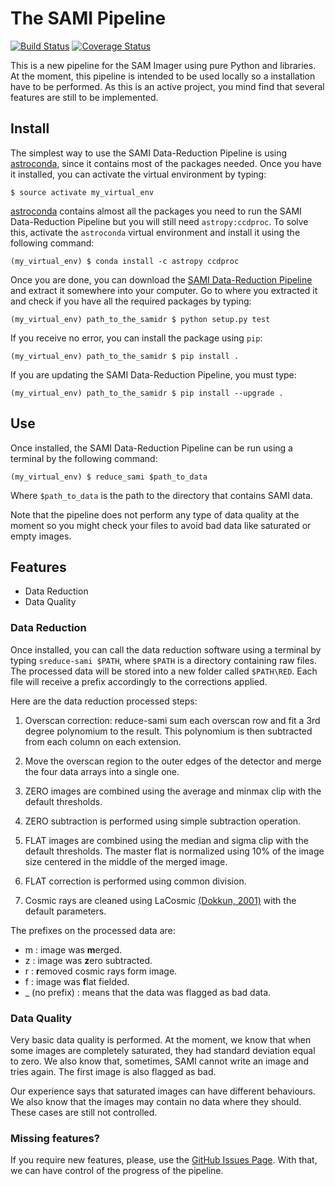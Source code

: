 # The SAMI Pipeline

[![Build Status](https://travis-ci.org/soar-telescope/sami.svg?branch=master)](https://travis-ci.org/soar-telescope/sami)
[![Coverage Status](https://coveralls.io/repos/github/soar-telescope/sami/badge.svg?branch=master)](https://coveralls.io/github/soar-telescope/sami?branch=master)

This is a new pipeline for the SAM Imager using pure Python and
libraries. At the moment, this pipeline is intended to be used locally
so a installation have to be performed. As this is an active project, you mind
find that several features are still to be implemented.

## Install

  The simplest way to use the SAMI Data-Reduction Pipeline is using [astroconda](https://astroconda.readthedocs.io/en/latest/), since it contains most of the packages needed. Once you have it installed, you can activate the virtual environment by typing:
  
  ```
  $ source activate my_virtual_env
  ```
  
  [astroconda](https://astroconda.readthedocs.io/en/latest/) contains almost all the packages you need to run the SAMI Data-Reduction Pipeline but you will still need `astropy:ccdproc`. To solve this, activate the `astroconda` virtual environment and install it using the following command:

  ```
  (my_virtual_env) $ conda install -c astropy ccdproc
  ```

  Once you are done, you can download the [SAMI Data-Reduction Pipeline](https://github.com/soar-telescope/sami/archive/master.zip) and extract it somewhere into your computer. Go to where you extracted it and check if you have all the required packages by typing:

  ```
  (my_virtual_env) path_to_the_samidr $ python setup.py test
  ```

  If you receive no error, you can install the package using `pip`:

  ```
  (my_virtual_env) path_to_the_samidr $ pip install .
  ```

  If you are updating the SAMI Data-Reduction Pipeline, you must type:

  ```
  (my_virtual_env) path_to_the_samidr $ pip install --upgrade .
  ```

## Use

  Once installed, the SAMI Data-Reduction Pipeline can be run using a terminal
  by the following command:

  ```
  (my_virtual_env) $ reduce_sami $path_to_data
  ```

  Where `$path_to_data` is the path to the directory that contains SAMI data.

  Note that the pipeline does not perform any type of data quality at the moment
  so you might check your files to avoid bad data like saturated or empty
  images.

## Features

* Data Reduction
* Data Quality

### Data Reduction

 Once installed, you can call the data reduction software using a
 terminal by typing `sreduce-sami $PATH`, where `$PATH` is a directory
 containing raw files. The processed data will be stored into a new
 folder called `$PATH\RED`. Each file will receive a prefix accordingly
 to the corrections applied.

 Here are the data reduction processed steps:

 1) Overscan correction: reduce-sami sum each overscan row and fit a
 3rd degree polynomium to the result. This polynomium is then subtracted
 from each column on each extension.

 2) Move the overscan region to the outer edges of the detector and
 merge the four data arrays into a single one.

 3) ZERO images are combined using the average and minmax clip with the
 default thresholds.

 4) ZERO subtraction is performed using simple subtraction operation.

 5) FLAT images are combined using the median and sigma clip with the
 default thresholds. The master flat is normalized using 10% of the
 image size centered in the middle of the merged image.

 6) FLAT correction is performed using common division.

 7) Cosmic rays are cleaned using LaCosmic
 [(Dokkun, 2001)](http://www.astro.yale.edu/dokkum/lacosmic/) with the
 default parameters.

 The prefixes on the processed data are:

 * m : image was **m**erged.
 * z : image was **z**ero subtracted.
 * r : **r**emoved cosmic rays form image.
 * f : image was **f**lat fielded.
 * _ (no prefix) : means that the data was flagged as bad data.

### Data Quality

 Very basic data quality is performed. At the moment, we know that when some images
 are completely saturated, they had standard deviation equal to zero. We also know
 that, sometimes, SAMI cannot write an image and tries again. The first image is
 also flagged as bad.

 Our experience says that saturated images can have different behaviours. We also know
 that the images may contain no data where they should. These cases are still not controlled.

### Missing features?

If you require new features, please, use the [GitHub Issues Page](https://github.com/soar-telescope/sami/issues). With that, we can have control of the progress of the pipeline.
